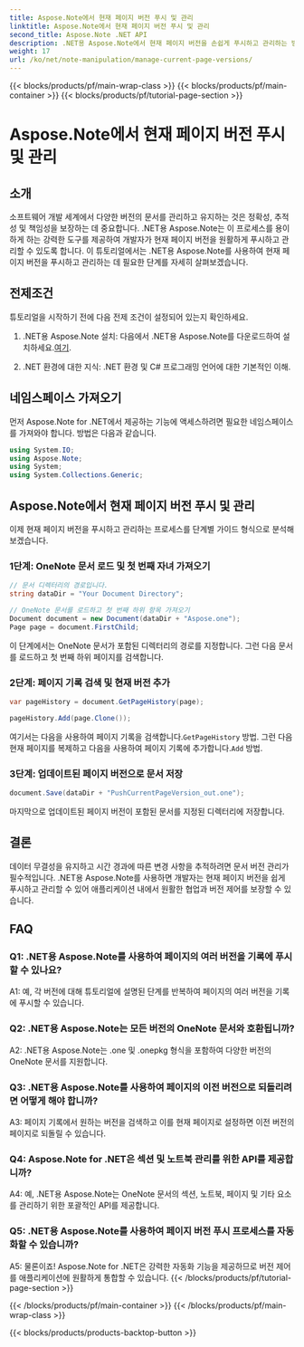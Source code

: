```yaml
---
title: Aspose.Note에서 현재 페이지 버전 푸시 및 관리
linktitle: Aspose.Note에서 현재 페이지 버전 푸시 및 관리
second_title: Aspose.Note .NET API
description: .NET용 Aspose.Note에서 현재 페이지 버전을 손쉽게 푸시하고 관리하는 방법을 알아보세요. 문서 버전 제어 및 공동 작업을 개선합니다.
weight: 17
url: /ko/net/note-manipulation/manage-current-page-versions/
---
```


{{< blocks/products/pf/main-wrap-class >}}
{{< blocks/products/pf/main-container >}}
{{< blocks/products/pf/tutorial-page-section >}}

# Aspose.Note에서 현재 페이지 버전 푸시 및 관리

## 소개

소프트웨어 개발 세계에서 다양한 버전의 문서를 관리하고 유지하는 것은 정확성, 추적성 및 책임성을 보장하는 데 중요합니다. .NET용 Aspose.Note는 이 프로세스를 용이하게 하는 강력한 도구를 제공하여 개발자가 현재 페이지 버전을 원활하게 푸시하고 관리할 수 있도록 합니다. 이 튜토리얼에서는 .NET용 Aspose.Note를 사용하여 현재 페이지 버전을 푸시하고 관리하는 데 필요한 단계를 자세히 살펴보겠습니다.

## 전제조건

튜토리얼을 시작하기 전에 다음 전제 조건이 설정되어 있는지 확인하세요.

1. .NET용 Aspose.Note 설치: 다음에서 .NET용 Aspose.Note를 다운로드하여 설치하세요.[여기](https://releases.aspose.com/note/net/).

2. .NET 환경에 대한 지식: .NET 환경 및 C# 프로그래밍 언어에 대한 기본적인 이해.

## 네임스페이스 가져오기

먼저 Aspose.Note for .NET에서 제공하는 기능에 액세스하려면 필요한 네임스페이스를 가져와야 합니다. 방법은 다음과 같습니다.

```csharp
using System.IO;
using Aspose.Note;
using System;
using System.Collections.Generic;
```

## Aspose.Note에서 현재 페이지 버전 푸시 및 관리

이제 현재 페이지 버전을 푸시하고 관리하는 프로세스를 단계별 가이드 형식으로 분석해 보겠습니다.

### 1단계: OneNote 문서 로드 및 첫 번째 자녀 가져오기

```csharp
// 문서 디렉터리의 경로입니다.
string dataDir = "Your Document Directory";

// OneNote 문서를 로드하고 첫 번째 하위 항목 가져오기
Document document = new Document(dataDir + "Aspose.one");
Page page = document.FirstChild;
```

이 단계에서는 OneNote 문서가 포함된 디렉터리의 경로를 지정합니다. 그런 다음 문서를 로드하고 첫 번째 하위 페이지를 검색합니다.

### 2단계: 페이지 기록 검색 및 현재 버전 추가

```csharp
var pageHistory = document.GetPageHistory(page);

pageHistory.Add(page.Clone());
```

 여기서는 다음을 사용하여 페이지 기록을 검색합니다.`GetPageHistory` 방법. 그런 다음 현재 페이지를 복제하고 다음을 사용하여 페이지 기록에 추가합니다.`Add` 방법.

### 3단계: 업데이트된 페이지 버전으로 문서 저장

```csharp
document.Save(dataDir + "PushCurrentPageVersion_out.one");
```

마지막으로 업데이트된 페이지 버전이 포함된 문서를 지정된 디렉터리에 저장합니다.

## 결론

데이터 무결성을 유지하고 시간 경과에 따른 변경 사항을 추적하려면 문서 버전 관리가 필수적입니다. .NET용 Aspose.Note를 사용하면 개발자는 현재 페이지 버전을 쉽게 푸시하고 관리할 수 있어 애플리케이션 내에서 원활한 협업과 버전 제어를 보장할 수 있습니다.

## FAQ

### Q1: .NET용 Aspose.Note를 사용하여 페이지의 여러 버전을 기록에 푸시할 수 있나요?

A1: 예, 각 버전에 대해 튜토리얼에 설명된 단계를 반복하여 페이지의 여러 버전을 기록에 푸시할 수 있습니다.

### Q2: .NET용 Aspose.Note는 모든 버전의 OneNote 문서와 호환됩니까?

A2: .NET용 Aspose.Note는 .one 및 .onepkg 형식을 포함하여 다양한 버전의 OneNote 문서를 지원합니다.

### Q3: .NET용 Aspose.Note를 사용하여 페이지의 이전 버전으로 되돌리려면 어떻게 해야 합니까?

A3: 페이지 기록에서 원하는 버전을 검색하고 이를 현재 페이지로 설정하면 이전 버전의 페이지로 되돌릴 수 있습니다.

### Q4: Aspose.Note for .NET은 섹션 및 노트북 관리를 위한 API를 제공합니까?

A4: 예, .NET용 Aspose.Note는 OneNote 문서의 섹션, 노트북, 페이지 및 기타 요소를 관리하기 위한 포괄적인 API를 제공합니다.

### Q5: .NET용 Aspose.Note를 사용하여 페이지 버전 푸시 프로세스를 자동화할 수 있습니까?

A5: 물론이죠! Aspose.Note for .NET은 강력한 자동화 기능을 제공하므로 버전 제어를 애플리케이션에 원활하게 통합할 수 있습니다.
{{< /blocks/products/pf/tutorial-page-section >}}

{{< /blocks/products/pf/main-container >}}
{{< /blocks/products/pf/main-wrap-class >}}

{{< blocks/products/products-backtop-button >}}
